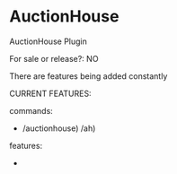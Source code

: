 # AuctionHouse

AuctionHouse Plugin

For sale or release?: NO

There are features being added constantly 

CURRENT FEATURES: 

commands: 
- /auctionhouse) /ah)

features:

- 